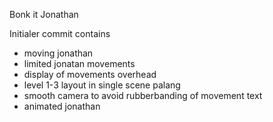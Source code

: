 Bonk it Jonathan

Initialer commit contains
- moving jonathan 
- limited jonatan movements
- display of movements overhead
- level 1-3 layout in single scene palang
- smooth camera to avoid rubberbanding of movement text
- animated jonathan
